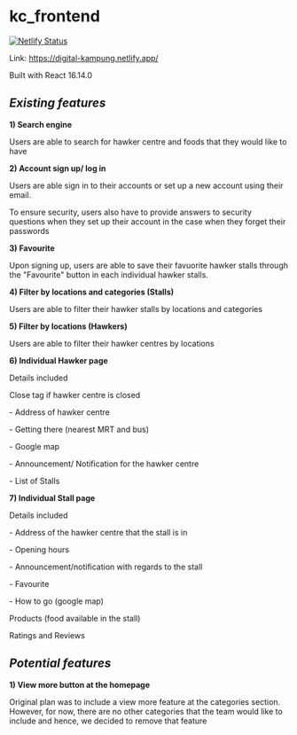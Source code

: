 # kc_frontend

[![Netlify Status](https://api.netlify.com/api/v1/badges/2822f9b2-8046-4b3d-bd20-bc166e478928/deploy-status)](https://app.netlify.com/sites/digital-kampung/deploys)

Link: https://digital-kampung.netlify.app/

Built with React 16.14.0

## ***Existing features***

**1) Search engine**
  <p> Users are able to search for hawker centre and foods that they would like to have </p>
  
 
**2) Account sign up/ log in**
  <p> Users are able sign in to their accounts or set up a new account using their email.</p>
  <p> To ensure security, users also have to provide answers to security questions when they set up their account in the case when they forget their passwords </p>
  
  
**3) Favourite**
  <p> Upon signing up, users are able to save their favuorite hawker stalls through the "Favourite" button in each individual hawker stalls. </p>

**4) Filter by locations and categories (Stalls)**
  <p> Users are able to filter their hawker stalls by locations and categories </p>
  
**5) Filter by locations (Hawkers)**
  <p> Users are able to filter their hawker centres by locations</p>
  
**6) Individual Hawker page**
 <p> Details included</p>
 <p> Close tag if hawker centre is closed </p> 
 <p> - Address of hawker centre</p>
 <p> - Getting there (nearest MRT and bus) </p>
 <p> - Google map </p>
 <p> - Announcement/ Notification for the hawker centre </p>
 <p> - List of Stalls </p> 
 
**7) Individual Stall page**
  <p> Details included</p>
 <p> - Address of the hawker centre that the stall is in </p>
 <p> - Opening hours </p>
 <p> - Announcement/notification with regards to the stall </p>
 <p> - Favourite </p>
 <p> - How to go (google map) </p>
 <p> Products (food available in the stall) </p> 
 <p> Ratings and Reviews </p> 
 

## ***Potential features***
 
 **1) View more button at the homepage**
  <p> Original plan was to include a view more feature at the categories section. However, for now, there are no other categories that the team would like to include and hence, we decided to remove that feature </p>
